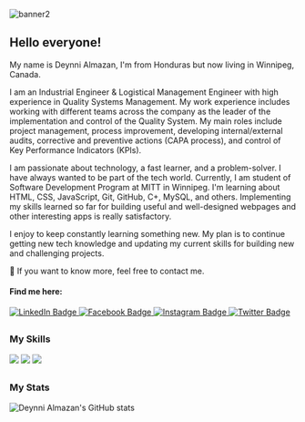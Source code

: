![banner2](https://user-images.githubusercontent.com/123532871/221482133-ef789093-6693-4c49-ab09-c79805f6c1b2.jpg)

## Hello everyone! 

My name is Deynni Almazan, I'm from Honduras but now 
living in Winnipeg, Canada. 

I am an Industrial Engineer & Logistical Management Engineer with high experience in 
Quality Systems Management. My work experience includes working with different teams across 
the company as the leader of the implementation and control of the Quality System. 
My main roles include project management, process improvement, developing internal/external audits, 
corrective and preventive actions (CAPA process), and control of Key Performance Indicators (KPIs). 

I am passionate about technology,  a fast learner, and a problem-solver. I have always wanted to be
part of the tech world. Currently, I am student of Software Development Program at MITT in Winnipeg.
I'm learning about HTML, CSS, JavaScript, Git, GitHub, C+, MySQL, and others. Implementing my skills 
learned so far for building useful and well-designed webpages and other interesting apps is really 
satisfactory. 

I enjoy to keep constantly learning something new. My plan is to continue getting new tech knowledge 
and updating my current skills for building new and challenging projects. 

💬 If you want to know more, feel free to contact me.

#### Find me here:

<div id="badges">
  <a href="https://www.linkedin.com/in/deynnialmazanmonroy/">
    <img src="https://img.shields.io/badge/LinkedIn-blue?style=for-the-badge&logo=linkedin&logoColor=white" alt="LinkedIn Badge"/>
  </a>
  <a href="https://www.facebook.com/drosby.a">
    <img src="https://img.shields.io/badge/Facebook-1877F2?style=for-the-badge&logo=facebook&logoColor=white" alt="Facebook Badge"/>
  </a>
   <a href="https://www.instagram.com/deynnialmazan/">
    <img src="https://img.shields.io/badge/Instagram-E4405F?style=for-the-badge&logo=instagram&logoColor=white" alt="Instagram Badge"/>
  </a>
  <a href="https://twitter.com/deynnialmazan">
    <img src="https://img.shields.io/badge/Twitter-blue?style=for-the-badge&logo=twitter&logoColor=white" alt="Twitter Badge"/>
  </a>
</div>

##

### My Skills
![](https://img.shields.io/badge/web-html-informational?style=for-the-badge&logo=html5&logoColor=white&color=81ffff)
![](https://img.shields.io/badge/web-css-informational?style=for-the-badge&logo=css3&logoColor=white&color=81ffff)
![](https://img.shields.io/badge/code-javascript-informational?style=for-the-badge&logo=javascript&logoColor=white&color=81ffff)

##

### My Stats

![Deynni Almazan's GitHub stats](https://github-readme-stats.vercel.app/api?username=deynnialmazan&show_icons=true&theme=react)

